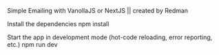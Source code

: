 Simple Emailing with VanollaJS or NextJS || created by Redman

Install the dependencies
npm install

Start the app in development mode (hot-code reloading, error reporting, etc.)
npm run dev
